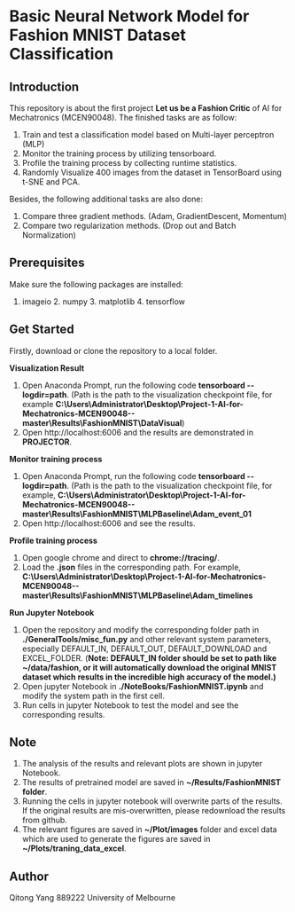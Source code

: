 # Basic Neural Network Model for Fashion MNIST Dataset Classification
## Introduction
This repository is about the first project **Let us be a Fashion Critic** of AI for Mechatronics (MCEN90048).
The finished tasks are as follow:
1. Train and test a classification model based on Multi-layer perceptron (MLP)
2. Monitor the training process by utilizing tensorboard.
3. Profile the training process by collecting runtime statistics.
4. Randomly Visualize 400 images from the dataset in TensorBoard using t-SNE and PCA.

Besides, the following additional tasks are also done:
1. Compare three gradient methods. (Adam, GradientDescent, Momentum)
2. Compare two regularization methods. (Drop out and Batch Normalization)
## Prerequisites
Make sure the following packages are installed:
1. imageio 2. numpy 3. matplotlib 4. tensorflow
## Get Started
Firstly, download or clone the repository to a local folder.

**Visualization Result**
1. Open Anaconda Prompt, run the following code **tensorboard --logdir=path**. (Path is the path to the visualization checkpoint file,
for example **C:\Users\Administrator\Desktop\Project-1-AI-for-Mechatronics-MCEN90048--master\Results\FashionMNIST\DataVisual**)
2. Open http://localhost:6006 and the results are demonstrated in **PROJECTOR**.

**Monitor training process**
1. Open Anaconda Prompt, run the following code **tensorboard --logdir=path**. (Path is the path to the visualization checkpoint file,
for example, **C:\Users\Administrator\Desktop\Project-1-AI-for-Mechatronics-MCEN90048--master\Results\FashionMNIST\MLPBaseline\Adam_event_01**
2. Open http://localhost:6006 and see the results.

**Profile training process**
1. Open google chrome and direct to **chrome://tracing/**. 
2. Load the **.json** files in the corresponding path. For example, **C:\Users\Administrator\Desktop\Project-1-AI-for-Mechatronics-MCEN90048--master\Results\FashionMNIST\MLPBaseline\Adam_timelines**

**Run Jupyter Notebook**
1. Open the repository and modify the corresponding folder path in **./GeneralTools/misc_fun.py** and other relevant system parameters,
especially DEFAULT_IN, DEFAULT_OUT, DEFAULT_DOWNLOAD and EXCEL_FOLDER.
(**Note: DEFAULT_IN folder should be set to path like ~/data/fashion, or it will automatically download the original MNIST dataset 
which results in the incredible high accuracy of the model.)**
2. Open jupyter Notebook in **./NoteBooks/FashionMNIST.ipynb** and modify the system path in the first cell.
3. Run cells in jupyter Notebook to test the model and see the corresponding results.

## Note
1. The analysis of the results and relevant plots are shown in jupyter Notebook.
2. The results of pretrained model are saved in **~/Results/FashionMNIST folder**.
3. Running the cells in jupyter notebook will overwrite parts of the results. If the original results are mis-overwritten, please
redownload the results from github.
4. The relevant figures are saved in **~/Plot/images** folder and excel data which are used to generate the figures are saved in **~/Plots/traning_data_excel**.

## Author
Qitong Yang 889222 University of Melbourne
